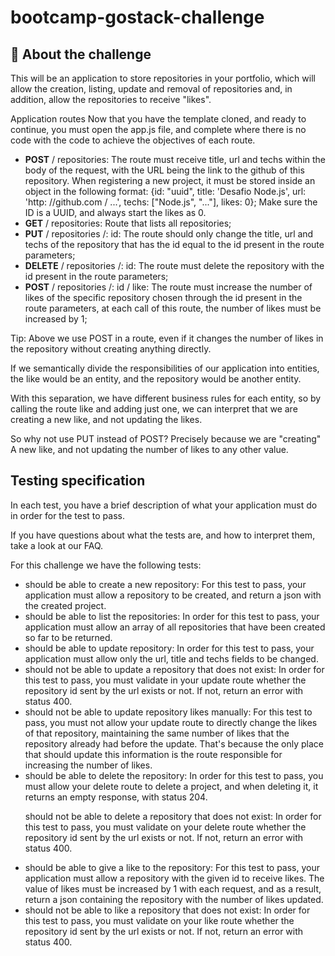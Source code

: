 # bootcamp-gostack-challenge

## 🚀 About the challenge


This will be an application to store repositories in your portfolio, which will allow the creation, listing, update and removal of repositories and, in addition, allow the repositories to receive "likes".


Application routes
Now that you have the template cloned, and ready to continue, you must open the app.js file, and complete where there is no code with the code to achieve the objectives of each route.

<ul>
<li><b>POST</b> / repositories: The route must receive title, url and techs within the body of the request, with the URL being the link to the github of this repository. When registering a new project, it must be stored inside an object in the following format: {id: "uuid", title: 'Desafio Node.js', url: 'http: //github.com / ...', techs: ["Node.js", "..."], likes: 0}; Make sure the ID is a UUID, and always start the likes as 0.</li>

<li><b>GET</b> / repositories: Route that lists all repositories;</li>

<li><b>PUT</b> / repositories /: id: The route should only change the title, url and techs of the repository that has the id equal to the id present in the route parameters;</li>

<li><b>DELETE</b> / repositories /: id: The route must delete the repository with the id present in the route parameters;</li>

<li><b>POST</b> / repositories /: id / like: The route must increase the number of likes of the specific repository chosen through the id present in the route parameters, at each call of this route, the number of likes must be increased by 1;</li>
</ul>
Tip: Above we use POST in a route, even if it changes the number of likes in the repository without creating anything directly.

If we semantically divide the responsibilities of our application into entities, the like would be an entity, and the repository would be another entity.

With this separation, we have different business rules for each entity, so by calling the route like and adding just one, we can interpret that we are creating a new like, and not updating the likes.

So why not use PUT instead of POST? Precisely because we are "creating" A new like, and not updating the number of likes to any other value.

## Testing specification

In each test, you have a brief description of what your application must do in order for the test to pass.

If you have questions about what the tests are, and how to interpret them, take a look at our FAQ.

For this challenge we have the following tests:
<ul>
<li>should be able to create a new repository: For this test to pass, your application must allow a repository to be created, and return a json with the created project.</li>

<li>should be able to list the repositories: In order for this test to pass, your application must allow an array of all repositories that have been created so far to be returned.</li>

<li>should be able to update repository: In order for this test to pass, your application must allow only the url, title and techs fields to be changed.</li>

<li>should not be able to update a repository that does not exist: In order for this test to pass, you must validate in your update route whether the repository id sent by the url exists or not. If not, return an error with status 400.</li>

<li>should not be able to update repository likes manually: For this test to pass, you must not allow your update route to directly change the likes of that repository, maintaining the same number of likes that the repository already had before the update. That's because the only place that should update this information is the route responsible for increasing the number of likes.</li>

<li>should be able to delete the repository: In order for this test to pass, you must allow your delete route to delete a project, and when deleting it, it returns an empty response, with status 204.</li>

should not be able to delete a repository that does not exist: In order for this test to pass, you must validate on your delete route whether the repository id sent by the url exists or not. If not, return an error with status 400.

<li>should be able to give a like to the repository: For this test to pass, your application must allow a repository with the given id to receive likes. The value of likes must be increased by 1 with each request, and as a result, return a json containing the repository with the number of likes updated.</li>

<li>should not be able to like a repository that does not exist: In order for this test to pass, you must validate on your like route whether the repository id sent by the url exists or not. If not, return an error with status 400.</li>
<ul>
